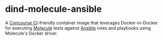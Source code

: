 # dind-molecule-ansible

A [Concourse CI](https://concourse-ci.org/)-friendly container image that leverages Docker-in-Docker for executing [Molecule](https://molecule.readthedocs.io/en/latest/) tests against [Ansible](https://www.ansible.com/) roles and playbooks using Molecule's Docker driver.
